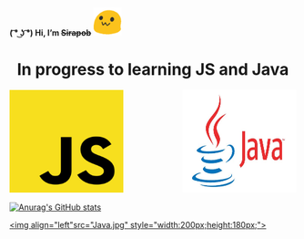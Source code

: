 **( ͡° ͜ʖ ͡°) Hi,  I’m ~~Sirapob~~**
<span> 
  <img src="image.gif" height="50px" width="50px">
</span>
<p></p>
<h1 align="center">In progress to learning JS and Java</h1>


<span>
<a href="https://www.udemy.com" target="_blank"><img src="JS.png" style="width:200px;height:180px;"></a>
<a href="https://www.udemy.com" target="_blank"><img align="right"src="Java.jpg" style="width:200px;height:180px;"></a>
</span>


[![Anurag's GitHub stats](https://github-readme-stats.vercel.app/api?username=fluffyhugger&theme=outrun&show_icons=true)](https://github.com/Sirapob/github-readme-stats)
<br>

<a href="https://www.udemy.com" target="_blank"><img align="left"src="Java.jpg" style="width:200px;height:180px;"></a>


  
